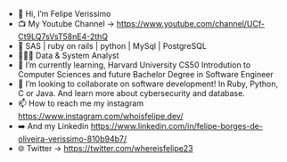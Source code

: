 - 👋 Hi, I’m Felipe Verissimo
- 📺 My Youtube Channel -> https://www.youtube.com/channel/UCf-Ct9LQ7sVsT58nE4-2thQ
- 👀  SAS | ruby on rails | python | MySql | PostgreSQL
- 📅🧑‍🔬 Data & System Analyst 
- 🌱 I’m currently learning, Harvard University CS50 Introdution to Computer Sciences and future Bachelor Degree in Software Engineer
- 💞️ I’m looking to collaborate on software development! In Ruby, Python, C or Java. And learn more about cybersecurity and database.
- 📫 How to reach me my instagram https://www.instagram.com/whoisfelipe.dev/
- ➡️ And my Linkedin https://www.linkedin.com/in/felipe-borges-de-oliveira-verissimo-810b94b7/
- 🌐 Twitter -> https://twitter.com/whereisfelipe23

<!---
Felbrou/Felbrou is a ✨ special ✨ repository because its `README.md` (this file) appears on your GitHub profile.
You can click the Preview link to take a look at your changes.
--->

